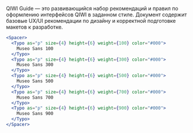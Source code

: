 QIWI Guide — это развивающийся набор рекомендаций и правил по оформлению интерфейсов QIWI в заданном стиле. Документ
содержит базовые UX/UI рекомендации по дизайну и корректной подготовке макетов к разработке.

```jsx noeditor
<Spacer>
  <Typo as="p" size={4} height={6} weight={100} color="#000">
    Museo Sans 100
  </Typo>
  <Typo as="p" size={4} height={6} weight={300} color="#000">
    Museo Sans 300
  </Typo>
  <Typo as="p" size={4} height={6} weight={500} color="#000">
    Museo Sans 500
  </Typo>
  <Typo as="p" size={4} height={6} weight={700} color="#000">
    Museo Sans 700
  </Typo>
  <Typo as="p" size={4} height={6} weight={900} color="#000">
    Museo Sans 900
  </Typo>
</Spacer>
```
